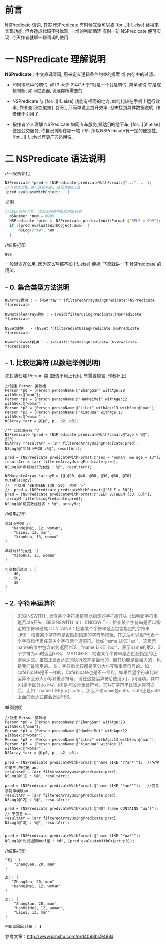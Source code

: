 # 前言

NSPredicate 谓词, 其实 NSPredicate 有时候完全可以被 [for...][if..else] 替换来实现功能, 但会造成代码不够优雅, 一堆的判断循环 有时一句 NSPredicate 便可实现. 今天作者就聊一聊谓词的使用.

# 一 NSPredicate 理解说明

 **NSPredicate**  : 中文直译谓词, 用来定义逻辑条件约束的搜索 或 内存中的过滤。

* 如同语法中的谓词, 如 [3 大于 2]中"大于"就是一个就是谓词. 简单点说 它是逻辑判断, 如同过滤器, 筛选你所需要的.

* NSPredicate 与 [for...][if..else] 功能有相同的地方, 单纯比较在手机上运行效率, 作者查阅过[度娘] [谷哥], 只简单说会提升效率, 但未找到具体数据说明, 作者便不引用了.

* 按作者个人理解 NSPredicate 如同专车服务,抵达目的地下车; [for...][if..else]便是公交服务, 你自己判断在哪一站下车. 所以NSPredicate有一定的便捷性, [for...][if..else]有更广的适用性.

# 二 NSPredicate 语法说明

//一般初始化

```swift
NSPredicate *pred = [NSPredicate predicateWithFormat:@"...", ...];
//与具体对象 进行筛选判断, 返回为BOOL值
[pred evaluateWithObject:...]
```

举例

```swift
//SELF支持小写, 代表正在被判断的对象自身
  NSNumber *num = @999;
  NSPredicate *pred = [NSPredicate predicateWithFormat:@"SELF = 999"];
  if ([pred evaluateWithObject:num]) {
      NSLog(@"%@", num);
  }
```
//结果打印

```
999
```
一般很少这么用, 因为这么写都不如 [if..else] 便捷, 下面就讲一下 NSPredicate 的用法.

## - 0. 集合类型方法说明


```
NSArray提供 : - (NSArray * )filteredArrayUsingPredicate:(NSPredicate *)predicate
```

```
NSMutableArray提供 : - (void)filterUsingPredicate:(NSPredicate *)predicate
```

```
NSSet提供 : - (NSSet *)filteredSetUsingPredicate:(NSPredicate *)predicate
```

```
NSMutableSet提供 : - (void)filterUsingPredicate:(NSPredicate *)predicate
```
## - 1. 比较运算符 (以数组举例说明)

先封装创建 Person 类 (应该不用上代码, 有需要留言, 作者补上)


```
//创建 Person 类数组
Person *p0 = [Person personName:@"ZhangSan" withAge:20 withSex:@"man"];
Person *p1 = [Person personName:@"HanMeiMei" withAge:12 withSex:@"woman"];
Person *p2 = [Person personName:@"LiLei" withAge:13 withSex:@"man"];
Person *p3 = [Person personName:@"XiaoHua" withAge:13 withSex:@"woman"];
NSArray *arr = @[p0, p1, p2, p3];
```
 
```
/** 比较运算符 */
NSPredicate *pred = [NSPredicate predicateWithFormat:@"age < %@", @20];
NSArray *resultArr = [arr filteredArrayUsingPredicate:pred];
NSLog(@"年龄小于20 :%@", resultArr);

pred = [NSPredicate predicateWithFormat:@"sex = 'woman' && age = 13"];
resultArr = [arr filteredArrayUsingPredicate:pred];
NSLog(@"年龄为13的女性 : %@", resultArr);

NSMutableArray *arrayM = [@[@20, @40, @50, @30, @60, @70] mutableCopy];
//  可以用 'BETWEEN {30, 50}' 代替 '>'
//  pred = [NSPredicate predicateWithFormat:@"SELF > 50"];
pred = [NSPredicate predicateWithFormat:@"SELF BETWEEN {30, 50}"];
[arrayM filterUsingPredicate:pred];
NSLog(@"可变数组过滤 : %@", arrayM);
```
    
//结果打印

```
年龄小于20 :(
   "HanMeiMei, 12, woman",
    "LiLei, 13, man",
    "XiaoHua, 13, woman"
)

年龄为13的女性 :(
   "XiaoHua, 13, woman"
)

可变数组过滤 : (
    40,
    50,
    30
)
```
## - 2. 字符串运算符

> BEGINSWITH：检查某个字符串是否以指定的字符串开头（如判断字符串是否以a开头：BEGINSWITH 'a'）
ENDSWITH：检查某个字符串是否以指定的字符串结尾
CONTAINS：检查某个字符串是否包含指定的字符串
LIKE：检查某个字符串是否匹配指定的字符串模板。其之后可以跟?代表一个字符和代表任意多个字符两个通配符。比如"name LIKE 'ac'"，这表示name的值中包含ac则返回YES；"name LIKE '?ac'"，表示name的第2、3个字符为ac时返回YES。
MATCHES：检查某个字符串是否匹配指定的正则表达式。虽然正则表达式的执行效率是最低的，但其功能是最强大的，也是我们最常用的。
注：字符串比较都是区分大小写和重音符号的。如：café和cafe是不一样的，Cafe和cafe也是不一样的。如果希望字符串比较运算不区分大小写和重音符号，请在这些运算符后使用[c]，[d]选项。其中[c]是不区分大小写，[d]是不区分重音符号，其写在字符串比较运算符之后，比如：name LIKE[cd] 'cafe'，那么不论name是cafe、Cafe还是café上面的表达式都会返回YES。


举例说明

```
//创建 Person 类数组
Person *p0 = [Person personName:@"ZhangSan" withAge:20 withSex:@"man"];
Person *p1 = [Person personName:@"HanMeiMei" withAge:12 withSex:@"woman"];
Person *p2 = [Person personName:@"LiLei" withAge:13 withSex:@"man"];
Person *p3 = [Person personName:@"XiaoHua" withAge:13 withSex:@"woman"];
NSArray *arr = @[p0, p1, p2, p3];
```
    
```
pred = [NSPredicate predicateWithFormat:@"name LIKE '??an*'"];  //名字中第三,四位是 an.
resultArr = [arr filteredArrayUsingPredicate:pred];
NSLog(@"1⃣️ : %@", resultArr);

pred = [NSPredicate predicateWithFormat:@"name LIKE '*an*'"];   //包含 字符串模板an.
resultArr = [arr filteredArrayUsingPredicate:pred];
NSLog(@"2⃣️ : %@", resultArr);

pred = [NSPredicate predicateWithFormat:@"NOT (name CONTAINS 'ua')"];   // 不包含 ua.
resultArr = [arr filteredArrayUsingPredicate:pred];
NSLog(@"3⃣️ : %@", resultArr);


pred = [NSPredicate predicateWithFormat:@"name LIKE '*ua*'"];
NSLog(@"判断返回bool值 : %d", [pred evaluateWithObject:p3]);

```
//结果打印

```
"1⃣️ : (
    "ZhangSan, 20, man"
)

2⃣️ : (
   "ZhangSan, 20, man",
   "HanMeiMei, 12, woman"
)

3⃣️ : (
    "ZhangSan, 20, man",
    "HanMeiMei, 12, woman",
    "LiLei, 13, man"
)

判断返回bool值 : 1
```

参考文章：http://www.jianshu.com/p/d4098bc9488d

